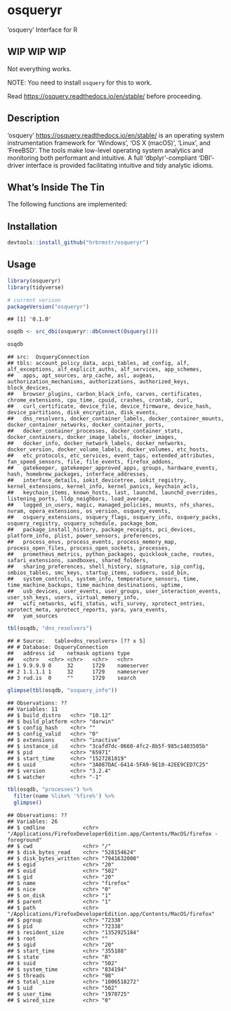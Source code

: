 
# osqueryr

‘osquery’ Interface for R

## WIP WIP WIP

Not everything works.

NOTE: You need to install `osquery` for this to work.

Read <https://osquery.readthedocs.io/en/stable/> before proceeding.

## Description

‘osquery’ <https://osquery.readthedocs.io/en/stable/> is an operating
system instrumentation framework for ‘Windows’, ‘OS X (macOS)’, ‘Linux’,
and ‘FreeBSD’. The tools make low-level operating system analytics and
monitoring both performant and intuitive. A full ‘dbplyr’-compliant
‘DBI’-driver interface is provided facilitating intuitive and tidy
analytic idioms.

## What’s Inside The Tin

The following functions are implemented:

## Installation

``` r
devtools::install_github("hrbrmstr/osqueryr")
```

## Usage

``` r
library(osqueryr)
library(tidyverse)

# current verison
packageVersion("osqueryr")
```

    ## [1] '0.1.0'

``` r
osqdb <- src_dbi(osqueryr::dbConnect(Osquery()))

osqdb
```

    ## src:  OsqueryConnection
    ## tbls: account_policy_data, acpi_tables, ad_config, alf, alf_exceptions, alf_explicit_auths, alf_services, app_schemes,
    ##   apps, apt_sources, arp_cache, asl, augeas, authorization_mechanisms, authorizations, authorized_keys, block_devices,
    ##   browser_plugins, carbon_black_info, carves, certificates, chrome_extensions, cpu_time, cpuid, crashes, crontab, curl,
    ##   curl_certificate, device_file, device_firmware, device_hash, device_partitions, disk_encryption, disk_events,
    ##   dns_resolvers, docker_container_labels, docker_container_mounts, docker_container_networks, docker_container_ports,
    ##   docker_container_processes, docker_container_stats, docker_containers, docker_image_labels, docker_images,
    ##   docker_info, docker_network_labels, docker_networks, docker_version, docker_volume_labels, docker_volumes, etc_hosts,
    ##   etc_protocols, etc_services, event_taps, extended_attributes, fan_speed_sensors, file, file_events, firefox_addons,
    ##   gatekeeper, gatekeeper_approved_apps, groups, hardware_events, hash, homebrew_packages, interface_addresses,
    ##   interface_details, iokit_devicetree, iokit_registry, kernel_extensions, kernel_info, kernel_panics, keychain_acls,
    ##   keychain_items, known_hosts, last, launchd, launchd_overrides, listening_ports, lldp_neighbors, load_average,
    ##   logged_in_users, magic, managed_policies, mounts, nfs_shares, nvram, opera_extensions, os_version, osquery_events,
    ##   osquery_extensions, osquery_flags, osquery_info, osquery_packs, osquery_registry, osquery_schedule, package_bom,
    ##   package_install_history, package_receipts, pci_devices, platform_info, plist, power_sensors, preferences,
    ##   process_envs, process_events, process_memory_map, process_open_files, process_open_sockets, processes,
    ##   prometheus_metrics, python_packages, quicklook_cache, routes, safari_extensions, sandboxes, shared_folders,
    ##   sharing_preferences, shell_history, signature, sip_config, smbios_tables, smc_keys, startup_items, sudoers, suid_bin,
    ##   system_controls, system_info, temperature_sensors, time, time_machine_backups, time_machine_destinations, uptime,
    ##   usb_devices, user_events, user_groups, user_interaction_events, user_ssh_keys, users, virtual_memory_info,
    ##   wifi_networks, wifi_status, wifi_survey, xprotect_entries, xprotect_meta, xprotect_reports, yara, yara_events,
    ##   yum_sources

``` r
tbl(osqdb, "dns_resolvers")
```

    ## # Source:   table<dns_resolvers> [?? x 5]
    ## # Database: OsqueryConnection
    ##   address id    netmask options type      
    ##   <chr>   <chr> <chr>   <chr>   <chr>     
    ## 1 9.9.9.9 0     32      1729    nameserver
    ## 2 1.1.1.1 1     32      1729    nameserver
    ## 3 rud.is  0     ""      1729    search

``` r
glimpse(tbl(osqdb, "osquery_info"))
```

    ## Observations: ??
    ## Variables: 11
    ## $ build_distro   <chr> "10.12"
    ## $ build_platform <chr> "darwin"
    ## $ config_hash    <chr> ""
    ## $ config_valid   <chr> "0"
    ## $ extensions     <chr> "inactive"
    ## $ instance_id    <chr> "3cafd7dc-0660-4fc2-8b5f-985c1403505b"
    ## $ pid            <chr> "65971"
    ## $ start_time     <chr> "1527281019"
    ## $ uuid           <chr> "3A087DAC-6414-5FA9-9E10-42EE9CED7C25"
    ## $ version        <chr> "3.2.4"
    ## $ watcher        <chr> "-1"

``` r
tbl(osqdb, "processes") %>% 
  filter(name %like% '%fire%') %>% 
  glimpse()
```

    ## Observations: ??
    ## Variables: 26
    ## $ cmdline            <chr> "/Applications/FirefoxDeveloperEdition.app/Contents/MacOS/firefox -foreground"
    ## $ cwd                <chr> "/"
    ## $ disk_bytes_read    <chr> "528154624"
    ## $ disk_bytes_written <chr> "7941632000"
    ## $ egid               <chr> "20"
    ## $ euid               <chr> "502"
    ## $ gid                <chr> "20"
    ## $ name               <chr> "firefox"
    ## $ nice               <chr> "0"
    ## $ on_disk            <chr> "1"
    ## $ parent             <chr> "1"
    ## $ path               <chr> "/Applications/FirefoxDeveloperEdition.app/Contents/MacOS/firefox"
    ## $ pgroup             <chr> "72338"
    ## $ pid                <chr> "72338"
    ## $ resident_size      <chr> "1352925184"
    ## $ root               <chr> ""
    ## $ sgid               <chr> "20"
    ## $ start_time         <chr> "355188"
    ## $ state              <chr> "R"
    ## $ suid               <chr> "502"
    ## $ system_time        <chr> "834194"
    ## $ threads            <chr> "98"
    ## $ total_size         <chr> "1006518272"
    ## $ uid                <chr> "502"
    ## $ user_time          <chr> "1970725"
    ## $ wired_size         <chr> "0"
